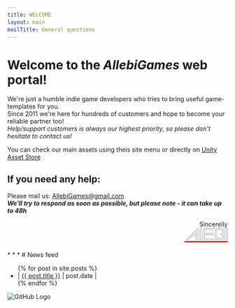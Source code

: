 ```yaml
---
title: WELCOME
layout: main
mailTitle: General questions
---
```


# Welcome to the *AllebiGames* web portal!
We're just a humble indie game developers who tries to bring useful game-templates for you. <br>
Since 2011 we're here for hundreds of customers and hope to become your reliable partner too!<br>
*Help/support customers is always our highest priority, so please don't hesitate to contact us!*

You can check our main assets using theis site menu or directly on [Unity Asset Store](https://assetstore.unity.com/publishers/757)
<br>

## If you need any help:
Please mail us:  AllebiGames@gmail.com <br>
**_We'll try to respond as soon as possible, but please note - it can take up to 48h_**

<div align="right">  
Sincerelly  <br> 
<img src="assets/images/allebi_logo_sm.png" alt="drawing" width="100"/>
</div>


<br>
* * *
# News feed
<ul>
  {% for post in site.posts %}
    <li>
      | <a href="{{ post.url }}">{{ post.title }}</a> | post.date |
    </li>
  {% endfor %}
</ul>

![GitHub Logo](/images/logo.png)
